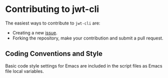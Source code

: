 Contributing to jwt-cli
=======================

The easiest ways to contribute to `jwt-cli` are:

  * Creating a new [issue].
  * Forking the repository, make your contribution and submit a pull request.

[issue]: https://github.com/emcrisostomo/jwt-cli/issues/new

Coding Conventions and Style
----------------------------

Basic code style settings for Emacs are included in the script files as Emacs
file local variables.
